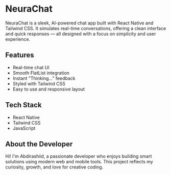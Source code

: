 # NeuraChat

NeuraChat is a sleek, AI-powered chat app built with React Native and Tailwind CSS. It simulates real-time conversations, offering a clean interface and quick responses — all designed with a focus on simplicity and user experience.

## Features

- Real-time chat UI
- Smooth FlatList integration
- Instant "Thinking..." feedback
- Styled with Tailwind CSS
- Easy to use and responsive layout

## Tech Stack

- React Native
- Tailwind CSS
- JavaScript

## About the Developer

Hi! I'm Abdirashiid, a passionate developer who enjoys building smart solutions using modern web and mobile tools. This project reflects my curiosity, growth, and love for creative coding.

 

